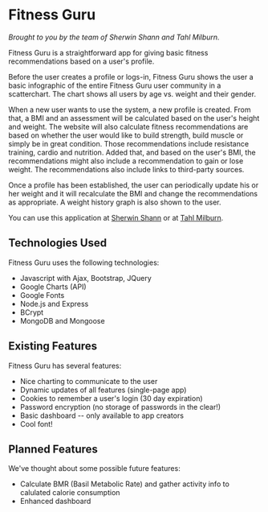 # Fitness Guru

*Brought to you by the team of Sherwin Shann and Tahl Milburn.*

Fitness Guru is a straightforward app for giving basic fitness recommendations based on a user's profile.  

Before the user creates a profile or logs-in, Fitness Guru shows the user a basic infographic of the entire Fitness Guru user community in a scatterchart.  The chart shows all users by age vs. weight and their gender.

When a new user wants to use the system, a new profile is created.  From that, a BMI and an assessment will be calculated based on the user's height and weight.  The website will also calculate fitness recommendations are based on whether the user would like to build strength, build muscle or simply be in great condition.  Those recommendations include resistance training, cardio and nutrition.  Added that, and based on the user's BMI, the recommendations might also include a recommendation to gain or lose weight.  The recommendations also include links to third-party sources.

Once a profile has been established, the user can periodically update his or her weight and it will recalculate the BMI and change the recommendations as appropriate.  A weight history graph is also shown to the user.

You can use this application at [Sherwin Shann](https://agile-dawn-93693.herokuapp.com/ "Sherwin's Heroku") or at [Tahl Milburn](https://quiet-harbor-68780.herokuapp.com/ "Tahl's Heroku").


## Technologies Used

Fitness Guru uses the following technologies:

* Javascript with Ajax, Bootstrap, JQuery
* Google Charts (API)
* Google Fonts
* Node.js and Express
* BCrypt
* MongoDB and Mongoose


## Existing Features

Fitness Guru has several features:
* Nice charting to communicate to the user
* Dynamic updates of all features (single-page app)
* Cookies to remember a user's login (30 day expiration)
* Password encryption (no storage of passwords in the clear!)
* Basic dashboard -- only available to app creators
* Cool font!


## Planned Features

We've thought about some possible future features:
* Calculate BMR (Basil Metabolic Rate) and gather activity info to calulated calorie consumption
* Enhanced dashboard
